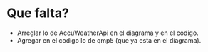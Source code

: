 # Que falta?
- Arreglar lo de AccuWeatherApi en el diagrama y en el codigo.
- Agregar en el codigo lo de qmp5 (que ya esta en el diagrama).